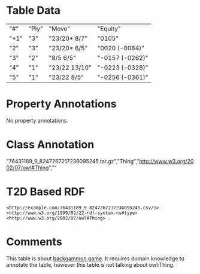 # Table Data

|      |       |               |                 |
|------|-------|---------------|-----------------|
| "#"  | "Ply" | "Move"        | "Equity"        |
| "*1" | "3"   | "23/20* 8/7"  | "0105"          |
| "2"  | "3"   | "23/20* 6/5"  | "0020 (-0084)"  |
| "3"  | "2"   | "8/5 6/5"     | "-0157 (-0262)" |
| "4"  | "1"   | "23/22 13/10" | "-0223 (-0328)" |
| "5"  | "1"   | "23/22 8/5"   | "-0256 (-0361)" |

# Property Annotations

No property annotations.

# Class Annotation

"76431189_9_8247267217236095245.tar.gz","Thing","http://www.w3.org/2002/07/owl#Thing",""

# T2D Based RDF
```
<http://example.com/76431189_9_8247267217236095245.csv/1> <http://www.w3.org/1999/02/22-rdf-syntax-ns#type> <http://www.w3.org/2002/07/owl#Thing> .
```

# Comments
This table is about [backgammon game](https://www.gnu.org/software/gnubg/manual/html_node/Introduction-to-move-filters.html).
It requires domain knowledge to annotate the table, however this table is not talking about owl:Thing.
